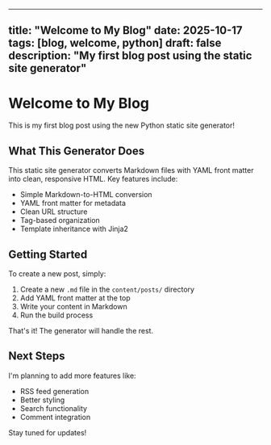 ______________________________________________________________________

## title: "Welcome to My Blog" date: 2025-10-17 tags: [blog, welcome, python] draft: false description: "My first blog post using the static site generator"

# Welcome to My Blog

This is my first blog post using the new Python static site generator!

## What This Generator Does

This static site generator converts Markdown files with YAML front matter into clean, responsive HTML. Key features include:

- Simple Markdown-to-HTML conversion
- YAML front matter for metadata
- Clean URL structure
- Tag-based organization
- Template inheritance with Jinja2

## Getting Started

To create a new post, simply:

1. Create a new `.md` file in the `content/posts/` directory
1. Add YAML front matter at the top
1. Write your content in Markdown
1. Run the build process

That's it! The generator will handle the rest.

## Next Steps

I'm planning to add more features like:

- RSS feed generation
- Better styling
- Search functionality
- Comment integration

Stay tuned for updates!
